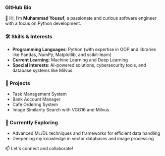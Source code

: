 ### GitHub Bio

👋 Hi, I’m **Muhammad Yousuf**, a passionate and curious software engineer with a focus on Python development.  

### 🛠️ Skills & Interests  
- **Programming Languages**: Python (with expertise in OOP and libraries like Pandas, NumPy, Matplotlib, and scikit-learn)  
- **Current Learning**: Machine Learning and Deep Learning  
- **Special Interests**: AI-powered solutions, cybersecurity tools, and database systems like Milvus  

### 🚀 Projects  
- Task Management System  
- Bank Account Manager  
- Cafe Ordering System  
- Image Similarity Search with VGG16 and Milvus  

### 🌱 Currently Exploring  
- Advanced ML/DL techniques and frameworks for efficient data handling  
- Deepening my knowledge in vector databases and image processing  

📫 Let's connect and collaborate!
